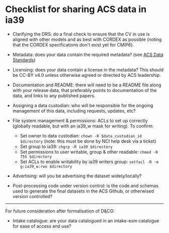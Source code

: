 # Checklist for sharing ACS data in ia39

- Clarifying the DRS: do a final check to ensure that the CV in use is aligned with other models and as best with CORDEX as possible (noting that the CORDEX specifications don't exist yet for CMIP6).

- Metadata: does your data contain the required metadata? (see [ACS Data Standards](https://github.com/AusClimateService/data-code-group/blob/main/data_standards.md))

- Licensing: does your data contain a license in the metadata? This should be CC-BY v4.0 unless otherwise agreed or directed by ACS leadership.

- Documentation and README: there will need to be a README file along with your release data, that preferably points to documentation of the data, and links to any published papers.

- Assigning a data custodian: who will be responsible for the ongoing management of this data, including requests, updates, etc?

- File system management & permissions: ACLs to set up correctly (globally readable, but with an ia39_w mask for writing). To confirm:  
  - Set owner to data custodian: `chown -R $data_custodian_id $directory` (note: this must be done by NCI help desk via a ticket)  
  - Set group to ia39: `chgrp -R ia39 $directory`  
  - Set permissions to user writable, group & other readable: `chmod -R 755 $directory`  
  - Set ACLs to enable writability by ia39 writers group: `setfacl -R -m g:ia39_w:rwx $directory`   

- Advertising: will you be advertising the dataset widely/locally?

- Post-processing code under version control: is the code and schemas used to generate the final datasets in the ACS Github, or otherwised version controlled?

---
For future consideration after formalisation of D&CG:

- Intake catalogue: are your data catalogued in an intake-esm catalogue for ease of access and use?


